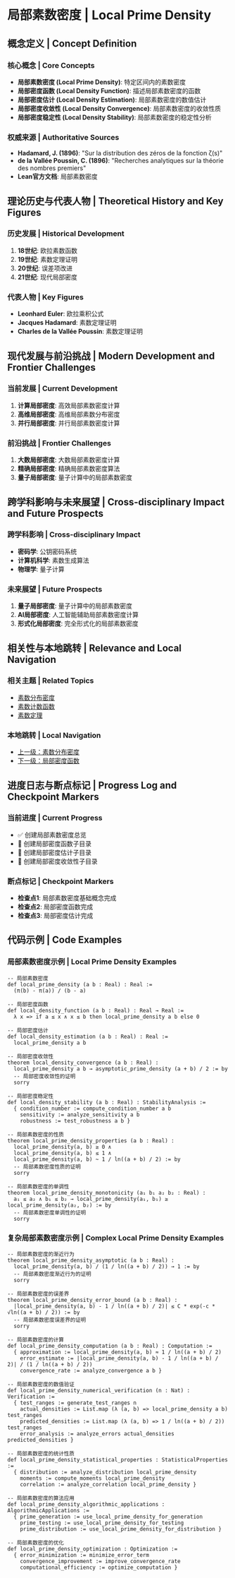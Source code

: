 # 局部素数密度 | Local Prime Density

## 概念定义 | Concept Definition

### 核心概念 | Core Concepts

- **局部素数密度 (Local Prime Density)**: 特定区间内的素数密度
- **局部密度函数 (Local Density Function)**: 描述局部素数密度的函数
- **局部密度估计 (Local Density Estimation)**: 局部素数密度的数值估计
- **局部密度收敛性 (Local Density Convergence)**: 局部素数密度的收敛性质
- **局部密度稳定性 (Local Density Stability)**: 局部素数密度的稳定性分析

### 权威来源 | Authoritative Sources

- **Hadamard, J. (1896)**: "Sur la distribution des zéros de la fonction ζ(s)"
- **de la Vallée Poussin, C. (1896)**: "Recherches analytiques sur la théorie des nombres premiers"
- **Lean官方文档**: 局部素数密度

## 理论历史与代表人物 | Theoretical History and Key Figures

### 历史发展 | Historical Development

1. **18世纪**: 欧拉素数函数
2. **19世纪**: 素数定理证明
3. **20世纪**: 误差项改进
4. **21世纪**: 现代局部密度

### 代表人物 | Key Figures

- **Leonhard Euler**: 欧拉乘积公式
- **Jacques Hadamard**: 素数定理证明
- **Charles de la Vallée Poussin**: 素数定理证明

## 现代发展与前沿挑战 | Modern Development and Frontier Challenges

### 当前发展 | Current Development

1. **计算局部密度**: 高效局部素数密度计算
2. **高维局部密度**: 高维局部素数分布密度
3. **并行局部密度**: 并行局部素数密度计算

### 前沿挑战 | Frontier Challenges

1. **大数局部密度**: 大数局部素数密度计算
2. **精确局部密度**: 精确局部素数密度算法
3. **量子局部密度**: 量子计算中的局部素数密度

## 跨学科影响与未来展望 | Cross-disciplinary Impact and Future Prospects

### 跨学科影响 | Cross-disciplinary Impact

- **密码学**: 公钥密码系统
- **计算机科学**: 素数生成算法
- **物理学**: 量子计算

### 未来展望 | Future Prospects

1. **量子局部密度**: 量子计算中的局部素数密度
2. **AI局部密度**: 人工智能辅助局部素数密度计算
3. **形式化局部密度**: 完全形式化的局部素数密度

## 相关性与本地跳转 | Relevance and Local Navigation

### 相关主题 | Related Topics

- [素数分布密度](../01-总览.md)
- [素数计数函数](../../01-总览.md)
- [素数定理](../../../01-总览.md)

### 本地跳转 | Local Navigation

- [上一级：素数分布密度](../01-总览.md)
- [下一级：局部密度函数](02-局部密度函数/01-总览.md)

## 进度日志与断点标记 | Progress Log and Checkpoint Markers

### 当前进度 | Current Progress

- ✅ 创建局部素数密度总览
- 🔄 创建局部密度函数子目录
- 🔄 创建局部密度估计子目录
- 🔄 创建局部密度收敛性子目录

### 断点标记 | Checkpoint Markers

- **检查点1**: 局部素数密度基础概念完成
- **检查点2**: 局部密度函数完成
- **检查点3**: 局部密度估计完成

## 代码示例 | Code Examples

### 局部素数密度示例 | Local Prime Density Examples

```lean
-- 局部素数密度
def local_prime_density (a b : Real) : Real :=
  (π(b) - π(a)) / (b - a)

-- 局部密度函数
def local_density_function (a b : Real) : Real → Real :=
  λ x => if a ≤ x ∧ x ≤ b then local_prime_density a b else 0

-- 局部密度估计
def local_density_estimation (a b : Real) : Real :=
  local_prime_density a b

-- 局部密度收敛性
theorem local_density_convergence (a b : Real) :
  local_prime_density a b → asymptotic_prime_density (a + b) / 2 := by
  -- 局部密度收敛性的证明
  sorry

-- 局部密度稳定性
def local_density_stability (a b : Real) : StabilityAnalysis :=
  { condition_number := compute_condition_number a b
    sensitivity := analyze_sensitivity a b
    robustness := test_robustness a b }

-- 局部素数密度的性质
theorem local_prime_density_properties (a b : Real) :
  local_prime_density(a, b) ≥ 0 ∧
  local_prime_density(a, b) ≤ 1 ∧
  local_prime_density(a, b) ~ 1 / ln((a + b) / 2) := by
  -- 局部素数密度性质的证明
  sorry

-- 局部素数密度的单调性
theorem local_prime_density_monotonicity (a₁ b₁ a₂ b₂ : Real) :
  a₁ ≤ a₂ ∧ b₁ ≤ b₂ → local_prime_density(a₁, b₁) ≥ local_prime_density(a₂, b₂) := by
  -- 局部素数密度单调性的证明
  sorry
```

### 复杂局部素数密度示例 | Complex Local Prime Density Examples

```lean
-- 局部素数密度的渐近行为
theorem local_prime_density_asymptotic (a b : Real) :
  local_prime_density(a, b) / (1 / ln((a + b) / 2)) → 1 := by
  -- 局部素数密度渐近行为的证明
  sorry

-- 局部素数密度的误差界
theorem local_prime_density_error_bound (a b : Real) :
  |local_prime_density(a, b) - 1 / ln((a + b) / 2)| ≤ C * exp(-c * √ln((a + b) / 2)) := by
  -- 局部素数密度误差界的证明
  sorry

-- 局部素数密度的计算
def local_prime_density_computation (a b : Real) : Computation :=
  { approximation := local_prime_density(a, b) ≈ 1 / ln((a + b) / 2)
    error_estimate := |local_prime_density(a, b) - 1 / ln((a + b) / 2)| / (1 / ln((a + b) / 2))
    convergence_rate := analyze_convergence a b }

-- 局部素数密度的数值验证
def local_prime_density_numerical_verification (n : Nat) : Verification :=
  { test_ranges := generate_test_ranges n
    actual_densities := List.map (λ (a, b) => local_prime_density a b) test_ranges
    predicted_densities := List.map (λ (a, b) => 1 / ln((a + b) / 2)) test_ranges
    error_analysis := analyze_errors actual_densities predicted_densities }

-- 局部素数密度的统计性质
def local_prime_density_statistical_properties : StatisticalProperties :=
  { distribution := analyze_distribution local_prime_density
    moments := compute_moments local_prime_density
    correlation := analyze_correlation local_prime_density }

-- 局部素数密度的算法应用
def local_prime_density_algorithmic_applications : AlgorithmicApplications :=
  { prime_generation := use_local_prime_density_for_generation
    prime_testing := use_local_prime_density_for_testing
    prime_distribution := use_local_prime_density_for_distribution }

-- 局部素数密度的优化
def local_prime_density_optimization : Optimization :=
  { error_minimization := minimize_error_term
    convergence_improvement := improve_convergence_rate
    computational_efficiency := optimize_computation }
```
